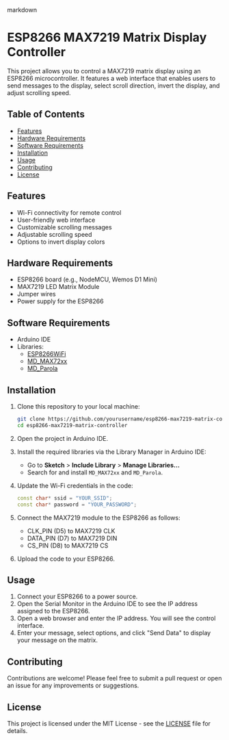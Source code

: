 markdown
# ESP8266 MAX7219 Matrix Display Controller

This project allows you to control a MAX7219 matrix display using an ESP8266 microcontroller. It features a web interface that enables users to send messages to the display, select scroll direction, invert the display, and adjust scrolling speed.

## Table of Contents

- [Features](#features)
- [Hardware Requirements](#hardware-requirements)
- [Software Requirements](#software-requirements)
- [Installation](#installation)
- [Usage](#usage)
- [Contributing](#contributing)
- [License](#license)

## Features

- Wi-Fi connectivity for remote control
- User-friendly web interface
- Customizable scrolling messages
- Adjustable scrolling speed
- Options to invert display colors

## Hardware Requirements

- ESP8266 board (e.g., NodeMCU, Wemos D1 Mini)
- MAX7219 LED Matrix Module
- Jumper wires
- Power supply for the ESP8266

## Software Requirements

- Arduino IDE
- Libraries:
  - [ESP8266WiFi](https://github.com/esp8266/Arduino/tree/master/libraries/ESP8266WiFi)
  - [MD_MAX72xx](https://github.com/MajicDesigns/MD_MAX72XX)
  - [MD_Parola](https://github.com/MajicDesigns/MD_Parola)
  
## Installation

1. Clone this repository to your local machine:
   ```bash
   git clone https://github.com/yourusername/esp8266-max7219-matrix-controller.git
   cd esp8266-max7219-matrix-controller
   ```

2. Open the project in Arduino IDE.

3. Install the required libraries via the Library Manager in Arduino IDE:
   - Go to **Sketch** > **Include Library** > **Manage Libraries...**
   - Search for and install `MD_MAX72xx` and `MD_Parola`.

4. Update the Wi-Fi credentials in the code:
   ```cpp
   const char* ssid = "YOUR_SSID";
   const char* password = "YOUR_PASSWORD";
   ```

5. Connect the MAX7219 module to the ESP8266 as follows:
   - CLK_PIN (D5) to MAX7219 CLK
   - DATA_PIN (D7) to MAX7219 DIN
   - CS_PIN (D8) to MAX7219 CS

6. Upload the code to your ESP8266.

## Usage

1. Connect your ESP8266 to a power source.
2. Open the Serial Monitor in the Arduino IDE to see the IP address assigned to the ESP8266.
3. Open a web browser and enter the IP address. You will see the control interface.
4. Enter your message, select options, and click "Send Data" to display your message on the matrix.

## Contributing

Contributions are welcome! Please feel free to submit a pull request or open an issue for any improvements or suggestions.

## License

This project is licensed under the MIT License - see the [LICENSE](LICENSE) file for details.
